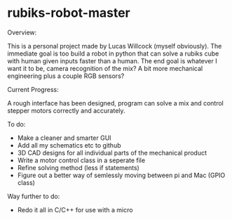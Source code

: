 # rubiks-robot-master

Overview:

  This is a personal project made by Lucas Willcock (myself obviously). The immediate goal is too build a robot in python that can
  solve a rubiks cube with human given inputs faster than a human. The end goal is whatever I want it to be, camera recognition of the mix? A bit more mechanical engineering plus a couple RGB sensors?
  
Current Progress:

  A rough interface has been designed, program can solve a mix and control stepper motors correctly and accurately.
  
To do:

  - Make a cleaner and smarter GUI
  - Add all my schematics etc to github
  - 3D CAD designs for all individual parts of the mechanical product
  - Write a motor control class in a seperate file
  - Refine solving method (less if statements)
  - Figure out a better way of semlessly moving between pi and Mac (GPIO class)

Way further to do:

  - Redo it all in C/C++ for use with a micro
